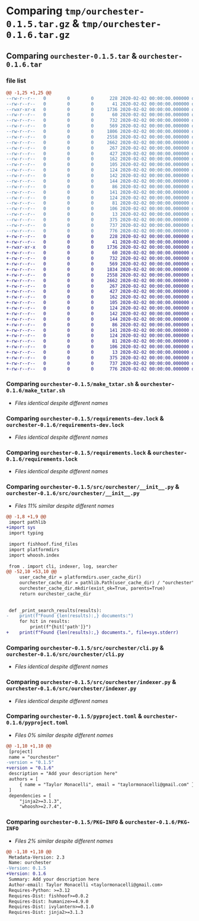 # Comparing `tmp/ourchester-0.1.5.tar.gz` & `tmp/ourchester-0.1.6.tar.gz`

## Comparing `ourchester-0.1.5.tar` & `ourchester-0.1.6.tar`

### file list

```diff
@@ -1,25 +1,25 @@
--rw-r--r--   0        0        0      228 2020-02-02 00:00:00.000000 ourchester-0.1.5/.bumpversion.cfg
--rw-r--r--   0        0        0       41 2020-02-02 00:00:00.000000 ourchester-0.1.5/Makefile
--rwxr-xr-x   0        0        0     1736 2020-02-02 00:00:00.000000 ourchester-0.1.5/make_txtar.sh
--rw-r--r--   0        0        0       60 2020-02-02 00:00:00.000000 ourchester-0.1.5/ourchester.code-workspace
--rw-r--r--   0        0        0      732 2020-02-02 00:00:00.000000 ourchester-0.1.5/requirements-dev.lock
--rw-r--r--   0        0        0      569 2020-02-02 00:00:00.000000 ourchester-0.1.5/requirements.lock
--rw-r--r--   0        0        0     1806 2020-02-02 00:00:00.000000 ourchester-0.1.5/src/ourchester/__init__.py
--rw-r--r--   0        0        0     2558 2020-02-02 00:00:00.000000 ourchester-0.1.5/src/ourchester/cli.py
--rw-r--r--   0        0        0     2662 2020-02-02 00:00:00.000000 ourchester-0.1.5/src/ourchester/indexer.py
--rw-r--r--   0        0        0      267 2020-02-02 00:00:00.000000 ourchester-0.1.5/src/ourchester/log.py
--rw-r--r--   0        0        0      427 2020-02-02 00:00:00.000000 ourchester-0.1.5/src/ourchester/searcher.py
--rw-r--r--   0        0        0      162 2020-02-02 00:00:00.000000 ourchester-0.1.5/testdata/file1.md
--rw-r--r--   0        0        0      105 2020-02-02 00:00:00.000000 ourchester-0.1.5/testdata/file10.md
--rw-r--r--   0        0        0      124 2020-02-02 00:00:00.000000 ourchester-0.1.5/testdata/file2.md
--rw-r--r--   0        0        0      142 2020-02-02 00:00:00.000000 ourchester-0.1.5/testdata/file3.md
--rw-r--r--   0        0        0      144 2020-02-02 00:00:00.000000 ourchester-0.1.5/testdata/file4.md
--rw-r--r--   0        0        0       86 2020-02-02 00:00:00.000000 ourchester-0.1.5/testdata/file5.md
--rw-r--r--   0        0        0      141 2020-02-02 00:00:00.000000 ourchester-0.1.5/testdata/file6.md
--rw-r--r--   0        0        0      124 2020-02-02 00:00:00.000000 ourchester-0.1.5/testdata/file7.md
--rw-r--r--   0        0        0       81 2020-02-02 00:00:00.000000 ourchester-0.1.5/testdata/file8.md
--rw-r--r--   0        0        0      106 2020-02-02 00:00:00.000000 ourchester-0.1.5/testdata/file9.md
--rw-r--r--   0        0        0       13 2020-02-02 00:00:00.000000 ourchester-0.1.5/.gitignore
--rw-r--r--   0        0        0      375 2020-02-02 00:00:00.000000 ourchester-0.1.5/README.md
--rw-r--r--   0        0        0      737 2020-02-02 00:00:00.000000 ourchester-0.1.5/pyproject.toml
--rw-r--r--   0        0        0      776 2020-02-02 00:00:00.000000 ourchester-0.1.5/PKG-INFO
+-rw-r--r--   0        0        0      228 2020-02-02 00:00:00.000000 ourchester-0.1.6/.bumpversion.cfg
+-rw-r--r--   0        0        0       41 2020-02-02 00:00:00.000000 ourchester-0.1.6/Makefile
+-rwxr-xr-x   0        0        0     1736 2020-02-02 00:00:00.000000 ourchester-0.1.6/make_txtar.sh
+-rw-r--r--   0        0        0       60 2020-02-02 00:00:00.000000 ourchester-0.1.6/ourchester.code-workspace
+-rw-r--r--   0        0        0      732 2020-02-02 00:00:00.000000 ourchester-0.1.6/requirements-dev.lock
+-rw-r--r--   0        0        0      569 2020-02-02 00:00:00.000000 ourchester-0.1.6/requirements.lock
+-rw-r--r--   0        0        0     1834 2020-02-02 00:00:00.000000 ourchester-0.1.6/src/ourchester/__init__.py
+-rw-r--r--   0        0        0     2558 2020-02-02 00:00:00.000000 ourchester-0.1.6/src/ourchester/cli.py
+-rw-r--r--   0        0        0     2662 2020-02-02 00:00:00.000000 ourchester-0.1.6/src/ourchester/indexer.py
+-rw-r--r--   0        0        0      267 2020-02-02 00:00:00.000000 ourchester-0.1.6/src/ourchester/log.py
+-rw-r--r--   0        0        0      427 2020-02-02 00:00:00.000000 ourchester-0.1.6/src/ourchester/searcher.py
+-rw-r--r--   0        0        0      162 2020-02-02 00:00:00.000000 ourchester-0.1.6/testdata/file1.md
+-rw-r--r--   0        0        0      105 2020-02-02 00:00:00.000000 ourchester-0.1.6/testdata/file10.md
+-rw-r--r--   0        0        0      124 2020-02-02 00:00:00.000000 ourchester-0.1.6/testdata/file2.md
+-rw-r--r--   0        0        0      142 2020-02-02 00:00:00.000000 ourchester-0.1.6/testdata/file3.md
+-rw-r--r--   0        0        0      144 2020-02-02 00:00:00.000000 ourchester-0.1.6/testdata/file4.md
+-rw-r--r--   0        0        0       86 2020-02-02 00:00:00.000000 ourchester-0.1.6/testdata/file5.md
+-rw-r--r--   0        0        0      141 2020-02-02 00:00:00.000000 ourchester-0.1.6/testdata/file6.md
+-rw-r--r--   0        0        0      124 2020-02-02 00:00:00.000000 ourchester-0.1.6/testdata/file7.md
+-rw-r--r--   0        0        0       81 2020-02-02 00:00:00.000000 ourchester-0.1.6/testdata/file8.md
+-rw-r--r--   0        0        0      106 2020-02-02 00:00:00.000000 ourchester-0.1.6/testdata/file9.md
+-rw-r--r--   0        0        0       13 2020-02-02 00:00:00.000000 ourchester-0.1.6/.gitignore
+-rw-r--r--   0        0        0      375 2020-02-02 00:00:00.000000 ourchester-0.1.6/README.md
+-rw-r--r--   0        0        0      737 2020-02-02 00:00:00.000000 ourchester-0.1.6/pyproject.toml
+-rw-r--r--   0        0        0      776 2020-02-02 00:00:00.000000 ourchester-0.1.6/PKG-INFO
```

### Comparing `ourchester-0.1.5/make_txtar.sh` & `ourchester-0.1.6/make_txtar.sh`

 * *Files identical despite different names*

### Comparing `ourchester-0.1.5/requirements-dev.lock` & `ourchester-0.1.6/requirements-dev.lock`

 * *Files identical despite different names*

### Comparing `ourchester-0.1.5/requirements.lock` & `ourchester-0.1.6/requirements.lock`

 * *Files identical despite different names*

### Comparing `ourchester-0.1.5/src/ourchester/__init__.py` & `ourchester-0.1.6/src/ourchester/__init__.py`

 * *Files 11% similar despite different names*

```diff
@@ -1,8 +1,9 @@
 import pathlib
+import sys
 import typing
 
 import fishhoof.find_files
 import platformdirs
 import whoosh.index
 
 from . import cli, indexer, log, searcher
@@ -52,10 +53,10 @@
     user_cache_dir = platformdirs.user_cache_dir()
     ourchester_cache_dir = pathlib.Path(user_cache_dir) / "ourchester"
     ourchester_cache_dir.mkdir(exist_ok=True, parents=True)
     return ourchester_cache_dir
 
 
 def _print_search_results(results):
-    print(f"Found {len(results):,} documents:")
     for hit in results:
         print(f"{hit['path']}")
+    print(f"Found {len(results):,} documents.", file=sys.stderr)
```

### Comparing `ourchester-0.1.5/src/ourchester/cli.py` & `ourchester-0.1.6/src/ourchester/cli.py`

 * *Files identical despite different names*

### Comparing `ourchester-0.1.5/src/ourchester/indexer.py` & `ourchester-0.1.6/src/ourchester/indexer.py`

 * *Files identical despite different names*

### Comparing `ourchester-0.1.5/pyproject.toml` & `ourchester-0.1.6/pyproject.toml`

 * *Files 0% similar despite different names*

```diff
@@ -1,10 +1,10 @@
 [project]
 name = "ourchester"
-version = "0.1.5"
+version = "0.1.6"
 description = "Add your description here"
 authors = [
     { name = "Taylor Monacelli", email = "taylormonacelli@gmail.com" }
 ]
 dependencies = [
     "jinja2>=3.1.3",
     "whoosh>=2.7.4",
```

### Comparing `ourchester-0.1.5/PKG-INFO` & `ourchester-0.1.6/PKG-INFO`

 * *Files 2% similar despite different names*

```diff
@@ -1,10 +1,10 @@
 Metadata-Version: 2.3
 Name: ourchester
-Version: 0.1.5
+Version: 0.1.6
 Summary: Add your description here
 Author-email: Taylor Monacelli <taylormonacelli@gmail.com>
 Requires-Python: >=3.12
 Requires-Dist: fishhoof>=0.0.2
 Requires-Dist: humanize>=4.9.0
 Requires-Dist: ivylantern>=0.1.0
 Requires-Dist: jinja2>=3.1.3
```

